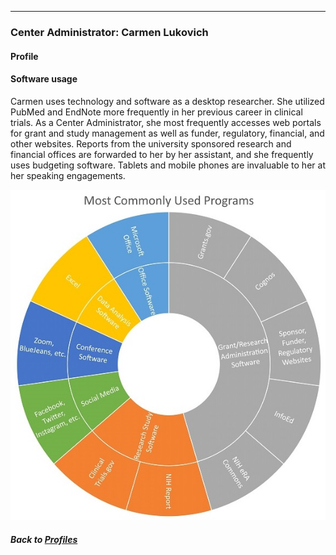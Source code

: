 ---
### Center Administrator: Carmen Lukovich
#### Profile
#### Software usage
Carmen uses technology and software as a desktop researcher. She utilized PubMed and EndNote more frequently in her previous career in clinical trials. As a Center Administrator, she most frequently accesses web portals for grant and study management as well as funder, regulatory, financial, and other websites. Reports from the university sponsored research and financial offices are forwarded to her by her assistant, and she frequently uses budgeting software. Tablets and mobile phones are invaluable to her at her speaking engagements.

![](../../images/CenterAdministrator_SC.jpg)

##### Back to [Profiles](index.md)
